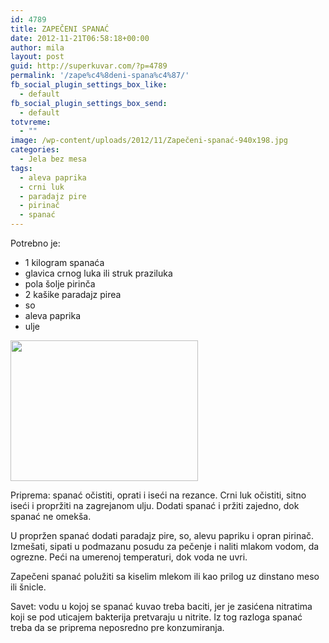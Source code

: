```yaml
---
id: 4789
title: ZAPEČENI SPANAĆ
date: 2012-11-21T06:58:18+00:00
author: mila
layout: post
guid: http://superkuvar.com/?p=4789
permalink: '/zape%c4%8deni-spana%c4%87/'
fb_social_plugin_settings_box_like:
  - default
fb_social_plugin_settings_box_send:
  - default
totvreme:
  - ""
image: /wp-content/uploads/2012/11/Zapečeni-spanać-940x198.jpg
categories:
  - Jela bez mesa
tags:
  - aleva paprika
  - crni luk
  - paradajz pire
  - pirinač
  - spanać
---
```

Potrebno je:

  * 1 kilogram spanaća
  * glavica crnog luka ili struk praziluka
  * pola šolje pirinča
  * 2 kašike paradajz pirea
  * so
  * aleva paprika
  * ulje

<img class="alignnone size-medium wp-image-4790" title="Zapečeni spanać" src="//superkuvar.com/wp-content/uploads/2012/11/Zapečeni-spanać-300x225.jpg" alt="" width="300" height="225" /> 

Priprema: spanać očistiti, oprati i iseći na rezance. Crni luk očistiti, sitno iseći i propržiti na zagrejanom ulju. Dodati spanać i pržiti zajedno, dok spanać ne omekša.

U propržen spanać dodati paradajz pire, so, alevu papriku i opran pirinač. Izmešati, sipati u podmazanu posudu za pečenje i naliti mlakom vodom, da ogrezne. Peći na umerenoj temperaturi, dok voda ne uvri.

Zapečeni spanać polužiti sa kiselim mlekom ili kao prilog uz dinstano meso ili šnicle.

Savet: vodu u kojoj se spanać kuvao treba baciti, jer je zasićena nitratima koji se pod uticajem bakterija pretvaraju u nitrite. Iz tog razloga spanać treba da se priprema neposredno pre konzumiranja.